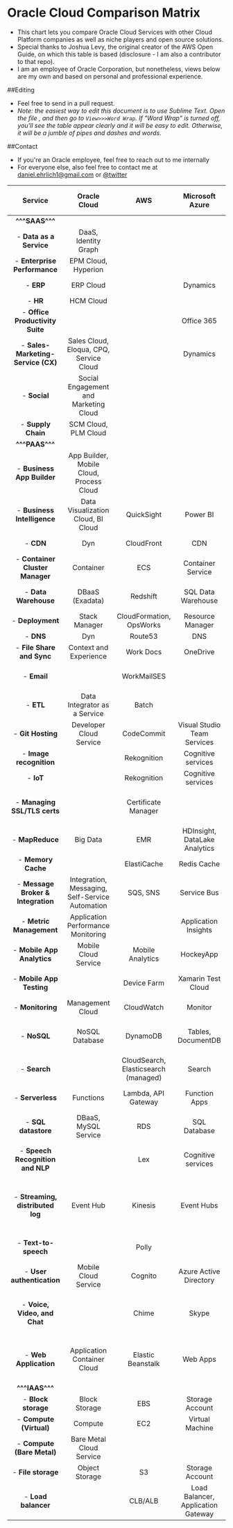 # Oracle Cloud Comparison Matrix

- This chart lets you compare Oracle Cloud Services with other Cloud Platform companies as well as niche players and open source solutions. 
- Special thanks to Joshua Levy, the original creator of the AWS Open Guide, on which this table is based (disclosure - I am also a contributor to that repo).
- I am an employee of Oracle Corporation, but nonetheless, views below are my own and based on personal and professional experience.

##Editing 

- Feel free to send in a pull request. 
- *Note: the easiest way to edit this document is to use Sublime Text. Open the file , and then go to `View>>>Word Wrap`. If "Word Wrap" is turned off, you'll see the table appear clearly and it will be easy to edit. Otherwise, it will be a jumble of pipes and dashes and words.*

##Contact

- If you're an Oracle employee, feel free to reach out to me internally
- For everyone else, also feel free to contact me at [daniel.ehrlich1@gmail.com](mailto:daniel.ehrlich1@gmail.com) or [@twitter](https://twitter.com/danielehrlich1)


| Service                             | Oracle Cloud                                   |  AWS                                   | Microsoft Azure                    | Google Cloud                           |   Other providers                          | Open source “build your own”                               |
|:---------------------------------:  |:--------------------------------------------:  |:--------------------------------------:|:----------------------------------:|:--------------------------------------:|:------------------------------------------:|:----------------------------------------------------------:|
| **^^^SAAS^^^**                      |                                                |                                        |                                    |                                        |                                            |                                                            |
|  - **Data as a Service**            | DaaS, Identity Graph                           |                                        |                                    |                                        |                                            |                                                            |
|  - **Enterprise Performance**       | EPM Cloud, Hyperion                            |                                        |                                    |                                        |                                            |                                                            |
|  - **ERP**                          | ERP Cloud                                      |                                        | Dynamics                           |                                        |  Infor, SAP, Workday                       |                                                            |
|  - **HR**                           | HCM Cloud                                      |                                        |                                    |                                        |  Workday                                   |                                                            |
|  - **Office Productivity Suite**    |                                                |                                        | Office 365                         | Google Docs                            |                                            | bind                                                       |
|  - **Sales-Marketing-Service (CX)** | Sales Cloud, Eloqua, CPQ, Service Cloud        |                                        | Dynamics                           |                                        |  Salesforce                                |                                                            |
|  - **Social**                       | Social Engagement and Marketing Cloud          |                                        |                                    |                                        |  Sprinklr, Spredfast                       |                                                            |
|  - **Supply Chain**                 | SCM Cloud, PLM Cloud                           |                                        |                                    |                                        |  SAP                                       |                                                           
| **^^^PAAS^^^**                      |                                                |                                        |                                    |                                        |                                            |                                                            |
|  - **Business App Builder**         | App Builder, Mobile Cloud, Process Cloud       |                                        |                                    |                                        |                                            |                                                            |
|  - **Business Intelligence**        | Data Visualization Cloud, BI Cloud             | QuickSight                             | Power BI                           | Data Studio 360                        | Tableau                                    |                                                            |
|  - **CDN**                          | Dyn                                            | CloudFront                             | CDN                                | Cloud CDN                              |                                            | Apache Traffic Server                                      |
|  - **Container Cluster Manager**    | Container                                      | ECS                                    | Container Service                  | Container Engine, Kubernetes           |                                            | Kubernetes, Mesos, Aurora                                  |
|  - **Data Warehouse**               | DBaaS (Exadata)                                | Redshift                               | SQL Data Warehouse                 | BigQuery                               | Oracle, IBM, SAP, HP, many others          | Greenplum                                                  |
|  - **Deployment**                   | Stack Manager                                  | CloudFormation, OpsWorks               | Resource Manager                   | Deployment Manager                     |                                            |                                                            |
|  - **DNS**                          | Dyn                                            | Route53                                | DNS                                | DNS                                    |                                            | bind                                                       |
|  - **File Share and Sync**          | Context and Experience                         | Work Docs                              | OneDrive                           | Google Drive                           | Box, Dropbox, Citrix                       |                                                            |
|  - **Email**                        |                                                | WorkMailSES                            |                                    |                                        | Sendgrid, Mandrill, Postmark               |                                                            |
|  - **ETL**                          | Data Integrator as a Service                   | Batch                                  |                                    | Dataflow                               |                                            |                                                            |
|  - **Git Hosting**                  | Developer Cloud Service                        | CodeCommit                             | Visual Studio Team Services        | Cloud Source Repositories              | GitHub, BitBucket                          | GitLab                                                     |
|  - **Image recognition**            |                                                | Rekognition                            | Cognitive services                 | Vision API                             | IBM Watson, Clarifai                       |                                                            |
|  - **IoT**                          |                                                | Rekognition                            | Cognitive services                 | Vision API                             | IBM Watson, Clarifai                       |                                                            |
|  - **Managing SSL/TLS certs**       |                                                | Certificate Manager                    |                                    |                                        | Let's Encrypt, Comodo, Symantec, GlobalSign|                                                            |
|  - **MapReduce**                    | Big Data                                       | EMR                                    | HDInsight, DataLake Analytics      | Dataproc                               | Qubole                                     | Hadoop                                                     |
|  - **Memory Cache**                 |                                                | ElastiCache                            | Redis Cache                        | App Engine Memcache                    |                                            | Memcached, Redis                                           |
|  - **Message Broker & Integration** | Integration, Messaging, Self-Service Automation| SQS, SNS                               | Service Bus                        | Pub/Sub                                | Mulesoft, Boomi, Zapier                    | JMS, RabbitMQ, Kafka, 0MQ                                       |
|  - **Metric Management**            | Application Performance Monitoring             |                                        | Application Insights               |                                        |                                            | Graphite, InfluxDB, Prometheus                             |
|  - **Mobile App Analytics**         | Mobile Cloud Service                           | Mobile Analytics                       | HockeyApp                          | Firebase Analytics                     |Mixpanel                                    |                                                            |
|  - **Mobile App Testing**           |                                                | Device Farm                            | Xamarin Test Cloud                 | Firebase Test Lab                      |BrowserStack, Sauce Labs, Testdroid         |                                                            |
|  - **Monitoring**                   | Management Cloud                               | CloudWatch                             | Monitor                            | Monitoring                             |                                            | Prometheus(?)                                              |
|  - **NoSQL**                        | NoSQL Database                                 | DynamoDB                               | Tables, DocumentDB                 | Cloud Datastore, Bigtable              |                                            | Cassandra, CouchDB, RethinkDB, Redis                       |
|  - **Search**                       |                                                | CloudSearch, Elasticsearch (managed)   | Search                             |                                        |Algolia, QBox                               | Elasticsearch, Solr                                        |
|  - **Serverless**                   | Functions                                      | Lambda, API Gateway                    | Function Apps                      | Functions                              |PubNub Blocks, Auth0 Webtask                | Kong, Tyk                                                  |
|  - **SQL datastore**                | DBaaS, MySQL Service                           | RDS                                    | SQL Database                       | Cloud SQL                              |                                            | MySQL, PostgreSQL                                          |
|  - **Speech Recognition and NLP**   |                                                | Lex                                    | Cognitive services                 | Cloud Speech API, Natural Language API |AYLIEN Text Analysis API, Ambiverse         | Stanford's Core NLP Suite, Apache OpenNLP                  |
|  - **Streaming, distributed log**   | Event Hub                                      | Kinesis                                | Event Hubs                         | Dataflow                               |                                            | Kafka Streams, Apex, Flink, Spark Streaming, Storm         |
|  - **Text-to-speech**               |                                                | Polly                                  |                                    |                                        |Nuance, Vocalware, IBM Watson               | Mimic, eSpeak, MaryTTS                                     |
|  - **User authentication**          | Mobile Cloud Service                           | Cognito                                | Azure Active Directory             | Firebase Authentication                |                                            | oauth.io                                                   |
|  - **Voice, Video, and Chat**       |                                                | Chime                                  | Skype                              | Hangouts                               | Slack, Zoom, WebEx                         | Meteor, AppScale, Cloud Foundry, Convox                    |
|  - **Web Application**              | Application Container Cloud                    | Elastic Beanstalk                      | Web Apps                           | App Engine                             |Heroku, AppFog, OpenShift                   | Meteor, AppScale, Cloud Foundry, Convox                    |
| **^^^IAAS^^^**                      |                                                |                                        |                                    |                                        |                                            |                                                            |
|  - **Block storage**                | Block Storage                                  | EBS                                    | Storage Account                    | Persistent Disk                        | DigitalOcean Volumes                       | NFS                                                        |
|  - **Compute (Virtual)**            | Compute                                        | EC2                                    | Virtual Machine                    | Compute Engine (GCE)                   | DigitalOcean                               | OpenStack                                                  |
|  - **Compute (Bare Metal)**         | Bare Metal Cloud Service                       |                                        |                                    |                                        |                                            | NFS                                                        |
|  - **File storage**                 | Object Storage                                 | S3                                     | Storage Account                    | Cloud Storage                          |                                            | Swift, HDFS                                                |
|  - **Load balancer**                |                                                | CLB/ALB                                | Load Balancer, Application Gateway | Load Balancing                         |                                            | nginx, HAProxy, Apache Traffic Server                      |
    